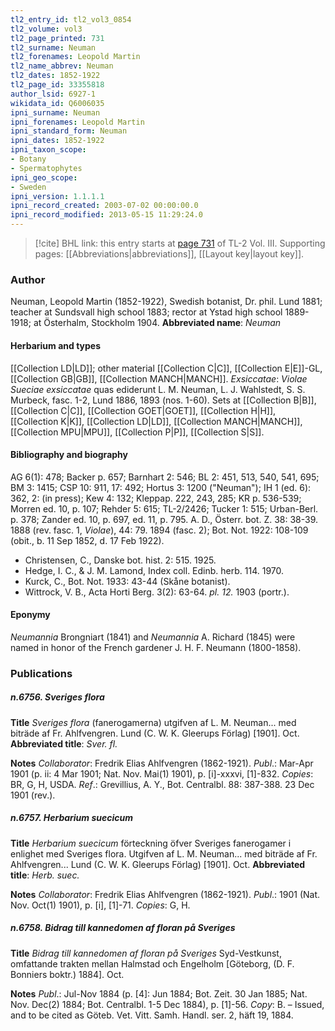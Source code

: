 ```yaml
---
tl2_entry_id: tl2_vol3_0854
tl2_volume: vol3
tl2_page_printed: 731
tl2_surname: Neuman
tl2_forenames: Leopold Martin
tl2_name_abbrev: Neuman
tl2_dates: 1852-1922
tl2_page_id: 33355818
author_lsid: 6927-1
wikidata_id: Q6006035
ipni_surname: Neuman
ipni_forenames: Leopold Martin
ipni_standard_form: Neuman
ipni_dates: 1852-1922
ipni_taxon_scope: 
- Botany
- Spermatophytes
ipni_geo_scope: 
- Sweden
ipni_version: 1.1.1.1
ipni_record_created: 2003-07-02 00:00:00.0
ipni_record_modified: 2013-05-15 11:29:24.0
---
```



> [!cite] BHL link: this entry starts at [page 731](https://www.biodiversitylibrary.org/page/33355818) of TL-2 Vol. III.
> Supporting pages: [[Abbreviations|abbreviations]], [[Layout key|layout key]].

### Author

Neuman, Leopold Martin (1852-1922), Swedish botanist, Dr. phil. Lund 1881; teacher at Sundsvall high school 1883; rector at Ystad high school 1889-1918; at Österhalm, Stockholm 1904. 
**Abbreviated name**: *Neuman*

#### Herbarium and types

[[Collection LD|LD]]; other material [[Collection C|C]], [[Collection E|E]]-GL, [[Collection GB|GB]], [[Collection MANCH|MANCH]].
*Exsiccatae*: *Violae Sueciae exsiccatae* quas ediderunt L. M. Neuman, L. J. Wahlstedt, S. S. Murbeck, fasc. 1-2, Lund 1886, 1893 (nos. 1-60). Sets at [[Collection B|B]], [[Collection C|C]], [[Collection GOET|GOET]], [[Collection H|H]], [[Collection K|K]], [[Collection LD|LD]], [[Collection MANCH|MANCH]], [[Collection MPU|MPU]], [[Collection P|P]], [[Collection S|S]].

#### Bibliography and biography

AG 6(1): 478; Backer p. 657; Barnhart 2: 546; BL 2: 451, 513, 540, 541, 695; BM 3: 1415; CSP 10: 911, 17: 492; Hortus 3: 1200 ("Neuman"); IH 1 (ed. 6): 362, 2: (in press); Kew 4: 132; Kleppap. 222, 243, 285; KR p. 536-539; Morren ed. 10, p. 107; Rehder 5: 615; TL-2/2426; Tucker 1: 515; Urban-Berl. p. 378; Zander ed. 10, p. 697, ed. 11, p. 795. A. D., Österr. bot. Z. 38: 38-39. 1888 (rev. fasc. 1, *Violae*), 44: 79. 1894 (fasc. 2); Bot. Not. 1922: 108-109 (obit., b. 11 Sep 1852, d. 17 Feb 1922).
- Christensen, C., Danske bot. hist. 2: 515. 1925.
- Hedge, I. C., & J. M. Lamond, Index coll. Edinb. herb. 114. 1970.
- Kurck, C., Bot. Not. 1933: 43-44 (Skåne botanist).
- Wittrock, V. B., Acta Horti Berg. 3(2): 63-64. *pl. 12.* 1903 (portr.).

#### Eponymy

*Neumannia* Brongniart (1841) and *Neumannia* A. Richard (1845) were named in honor of the French gardener J. H. F. Neumann (1800-1858).

### Publications

##### n.6756. Sveriges flora

**Title**
*Sveriges flora* (fanerogamerna) utgifven af L. M. Neuman... med biträde af Fr. Ahlfvengren. Lund (C. W. K. Gleerups Förlag) \[1901\]. Oct.
**Abbreviated title**: *Sver. fl.*

**Notes**
*Collaborator*: Fredrik Elias Ahlfvengren (1862-1921).
*Publ*.: Mar-Apr 1901 (p. ii: 4 Mar 1901; Nat. Nov. Mai(1) 1901), p. \[i\]-xxxvi, \[1\]-832.
*Copies*: BR, G, H, USDA.
*Ref*.: Grevillius, A. Y., Bot. Centralbl. 88: 387-388. 23 Dec 1901 (rev.).

##### n.6757. Herbarium suecicum

**Title**
*Herbarium suecicum* förteckning öfver Sveriges fanerogamer i enlighet med Sveriges flora. Utgifven af L. M. Neuman... med biträde af Fr. Ahlfvengren... Lund (C. W. K. Gleerups Förlag) \[1901\]. Oct.
**Abbreviated title**: *Herb. suec.*

**Notes**
*Collaborator*: Fredrik Elias Ahlfvengren (1862-1921).
*Publ*.: 1901 (Nat. Nov. Oct(1) 1901), p. \[i\], \[1\]-71. *Copies*: G, H.

##### n.6758. Bidrag till kannedomen af floran på Sveriges

**Title**
*Bidrag till kannedomen af floran på Sveriges* Syd-Vestkunst, omfattande trakten mellan Halmstad och Engelholm \[Göteborg, (D. F. Bonniers boktr.) 1884\]. Oct.

**Notes**
*Publ*.: Jul-Nov 1884 (p. \[4\]: Jun 1884; Bot. Zeit. 30 Jan 1885; Nat. Nov. Dec(2) 1884; Bot. Centralbl. 1-5 Dec 1884), p. \[1\]-56. *Copy*: B. – Issued, and to be cited as Göteb. Vet. Vitt. Samh. Handl. ser. 2, häft 19, 1884.

